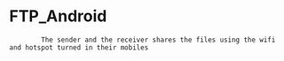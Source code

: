 # FTP_Android

            The sender and the receiver shares the files using the wifi and hotspot turned in their mobiles
